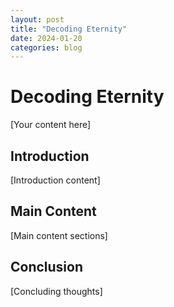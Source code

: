 ```yaml
---
layout: post
title: "Decoding Eternity"
date: 2024-01-20
categories: blog
---
```


# Decoding Eternity

[Your content here]

## Introduction

[Introduction content]

## Main Content

[Main content sections]

## Conclusion

[Concluding thoughts]

